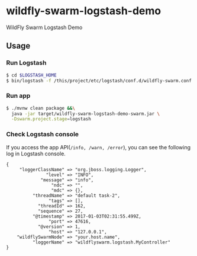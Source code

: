 # wildfly-swarm-logstash-demo

WildFly Swarm Logstash Demo

## Usage

### Run Logstash

``` sh
$ cd $LOGSTASH_HOME
$ bin/logstash -f /this/project/etc/logstash/conf.d/wildfly-swarm.conf
```

### Run app

``` sh
$ ./mvnw clean package &&\
  java -jar target/wildfly-swarm-logstash-demo-swarm.jar \
  -Dswarm.project.stage=logstash
```

### Check Logstash console

If you access the app API(`/info, /warn, /error`), you can see the following log in Logstash console.

```
{
     "loggerClassName" => "org.jboss.logging.Logger",
               "level" => "INFO",
             "message" => "info",
                 "ndc" => "",
                 "mdc" => {},
          "threadName" => "default task-2",
                "tags" => [],
            "threadId" => 162,
            "sequence" => 27,
          "@timestamp" => 2017-01-03T02:31:55.499Z,
                "port" => 47616,
            "@version" => 1,
                "host" => "127.0.0.1",
    "wildflySwarmNode" => "your.host.name",
          "loggerName" => "wildflyswarm.logstash.MyController"
}
```